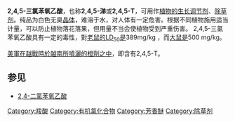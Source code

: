 **2,4,5-三氯苯氧乙酸**，也称**2,4,5-涕**或**2,4,5-T**，可用作[植物的生长调节剂](../Page/植物.md "wikilink")、[除草剂](../Page/除草剂.md "wikilink")。纯品为白色无臭[晶体](../Page/晶体.md "wikilink")，难溶于水，对人体有一定危害。根据不同植物施用适当计量，可以防止植物落花落果，但用量不当会使植物受到严重伤害。
2,4,5-三氯苯氧乙酸具有一定的毒性，對[老鼠的](../Page/老鼠.md "wikilink")[LD<sub>50</sub>是](../Page/半數致死量.md "wikilink")389mg/kg
，而[大鼠是](../Page/大鼠.md "wikilink")500 mg/kg。

[美軍在](../Page/美軍.md "wikilink")[越戰時於](../Page/越戰.md "wikilink")[越南所噴灑的](../Page/越南.md "wikilink")[橙劑之中](../Page/橙劑.md "wikilink")，即含有2,4,5-T。

## 参见

  - [2,4-二氯苯氧乙酸](../Page/2,4-二氯苯氧乙酸.md "wikilink")

[Category:羧酸](https://zh.wikipedia.org/wiki/Category:羧酸 "wikilink")
[Category:有机氯化合物](https://zh.wikipedia.org/wiki/Category:有机氯化合物 "wikilink")
[Category:芳香醚](https://zh.wikipedia.org/wiki/Category:芳香醚 "wikilink")
[Category:除草剂](https://zh.wikipedia.org/wiki/Category:除草剂 "wikilink")